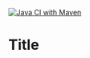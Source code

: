 [![Java CI with Maven](https://github.com/danivoli5/tiny-url-final-project/actions/workflows/build.yml/badge.svg?branch=main)](https://github.com/danivoli5/tiny-url-final-project/actions/workflows/build.yml)

# Title
